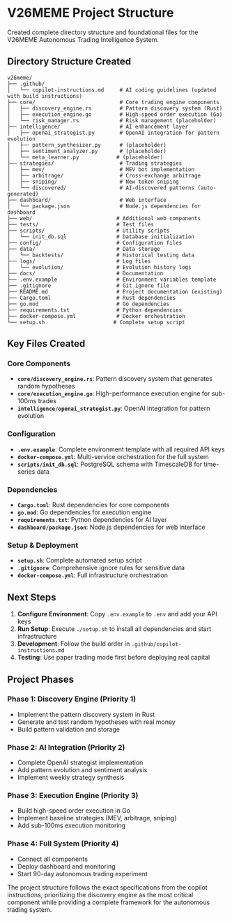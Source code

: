 # V26MEME Project Structure

Created complete directory structure and foundational files for the V26MEME Autonomous Trading Intelligence System.

## Directory Structure Created

```
v26meme/
├── .github/
│   └── copilot-instructions.md     # AI coding guidelines (updated with build instructions)
├── core/                           # Core trading engine components
│   ├── discovery_engine.rs         # Pattern discovery system (Rust)
│   ├── execution_engine.go         # High-speed order execution (Go)
│   └── risk_manager.rs             # Risk management (placeholder)
├── intelligence/                   # AI enhancement layer
│   ├── openai_strategist.py        # OpenAI integration for pattern evolution
│   ├── pattern_synthesizer.py      # (placeholder)
│   ├── sentiment_analyzer.py       # (placeholder)
│   └── meta_learner.py            # (placeholder)
├── strategies/                     # Trading strategies
│   ├── mev/                        # MEV bot implementation
│   ├── arbitrage/                  # Cross-exchange arbitrage
│   ├── sniping/                    # New token sniping
│   └── discovered/                 # AI-discovered patterns (auto-generated)
├── dashboard/                      # Web interface
│   └── package.json                # Node.js dependencies for dashboard
├── web/                           # Additional web components
├── tests/                         # Test files
├── scripts/                       # Utility scripts
│   └── init_db.sql                # Database initialization
├── config/                        # Configuration files
├── data/                          # Data storage
│   └── backtests/                 # Historical testing data
├── logs/                          # Log files
│   └── evolution/                 # Evolution history logs
├── docs/                          # Documentation
├── .env.example                   # Environment variables template
├── .gitignore                     # Git ignore file
├── README.md                      # Project documentation (existing)
├── Cargo.toml                     # Rust dependencies
├── go.mod                         # Go dependencies
├── requirements.txt               # Python dependencies
├── docker-compose.yml             # Docker orchestration
└── setup.sh                      # Complete setup script
```

## Key Files Created

### Core Components
- **`core/discovery_engine.rs`**: Pattern discovery system that generates random hypotheses
- **`core/execution_engine.go`**: High-performance execution engine for sub-100ms trades
- **`intelligence/openai_strategist.py`**: OpenAI integration for pattern evolution

### Configuration
- **`.env.example`**: Complete environment template with all required API keys
- **`docker-compose.yml`**: Multi-service orchestration for the full system
- **`scripts/init_db.sql`**: PostgreSQL schema with TimescaleDB for time-series data

### Dependencies
- **`Cargo.toml`**: Rust dependencies for core components
- **`go.mod`**: Go dependencies for execution engine
- **`requirements.txt`**: Python dependencies for AI layer
- **`dashboard/package.json`**: Node.js dependencies for web interface

### Setup & Deployment
- **`setup.sh`**: Complete automated setup script
- **`.gitignore`**: Comprehensive ignore rules for sensitive data
- **`docker-compose.yml`**: Full infrastructure orchestration

## Next Steps

1. **Configure Environment**: Copy `.env.example` to `.env` and add your API keys
2. **Run Setup**: Execute `./setup.sh` to install all dependencies and start infrastructure
3. **Development**: Follow the build order in `.github/copilot-instructions.md`
4. **Testing**: Use paper trading mode first before deploying real capital

## Project Phases

### Phase 1: Discovery Engine (Priority 1)
- Implement the pattern discovery system in Rust
- Generate and test random hypotheses with real money
- Build pattern validation and storage

### Phase 2: AI Integration (Priority 2)  
- Complete OpenAI strategist implementation
- Add pattern evolution and sentiment analysis
- Implement weekly strategy synthesis

### Phase 3: Execution Engine (Priority 3)
- Build high-speed order execution in Go
- Implement baseline strategies (MEV, arbitrage, sniping)
- Add sub-100ms execution monitoring

### Phase 4: Full System (Priority 4)
- Connect all components
- Deploy dashboard and monitoring
- Start 90-day autonomous trading experiment

The project structure follows the exact specifications from the copilot instructions, prioritizing the discovery engine as the most critical component while providing a complete framework for the autonomous trading system.
